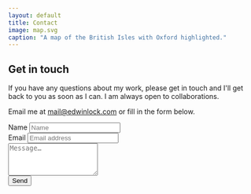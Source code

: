 ```yaml
---
layout: default
title: Contact
image: map.svg
caption: "A map of the British Isles with Oxford highlighted."
---
```


## Get in touch

If you have any questions about my work, please get in touch and I'll get back to you
as soon as I can. I am always open to collaborations.

Email me at [mail@edwinlock.com](mailto:mail@edwinlock.com) or fill in the form below.

<form action="https://formspree.io/xzbjkqje" method="POST" class="mt-4 text-left">
<div class="form-row">
<input type="hidden" name="_subject" value="Contact request via personal website">
<div class="col-md form-group">
<label for="Name">Name</label>
<input type="text" class="form-control" id="Name" placeholder="Name">
</div>
<div class="col-md form-group">
<label for="Email">Email</label>
<input type="email" name="_replyto" class="form-control" id="Email" placeholder="Email address"
required>
</div>
</div>
<div class="form-group">
<textarea class="form-control" name="Message" rows="4" placeholder="Message…" required></textarea>
</div>
<button class="btn btn-outline-secondary" type="submit" value="Send">Send</button>
</form>
